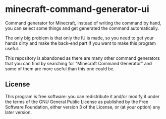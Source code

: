 # minecraft-command-generator-ui
Command generator for Minecraft, instead of writing the command by hand, you can select some things and get generated the command automatically.

The only big problem is that only the IU is made, so you need to get your hands dirty and make the back-end part if you want to make this program useful.

This repository is abandoned as there are many other command generators that you can find by searching for "Minecraft Command Generator" and some of them are more useful than this one could be.

## License
This program is free software: you can redistribute it and/or modify it under the terms of the GNU General Public License as published by the Free Software Foundation, either version 3 of the License, or (at your option) any later version.
